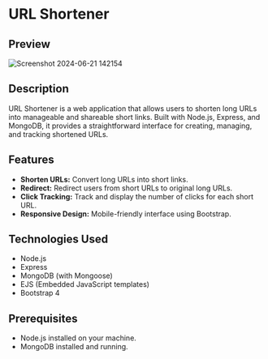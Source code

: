 # URL Shortener

## Preview

![Screenshot 2024-06-21 142154](https://github.com/saranthecoder/UrlShort/assets/115061220/0f8ec366-5aca-4e84-9d49-dd035d3a4d82)

## Description

URL Shortener is a web application that allows users to shorten long URLs into manageable and shareable short links. Built with Node.js, Express, and MongoDB, it provides a straightforward interface for creating, managing, and tracking shortened URLs.

## Features

- **Shorten URLs:** Convert long URLs into short links.
- **Redirect:** Redirect users from short URLs to original long URLs.
- **Click Tracking:** Track and display the number of clicks for each short URL.
- **Responsive Design:** Mobile-friendly interface using Bootstrap.

## Technologies Used

- Node.js
- Express
- MongoDB (with Mongoose)
- EJS (Embedded JavaScript templates)
- Bootstrap 4

## Prerequisites

- Node.js installed on your machine.
- MongoDB installed and running.
